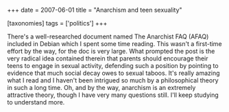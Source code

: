 +++
date = 2007-06-01
title = "Anarchism and teen sexuality"

[taxonomies]
tags = ['politics']
+++

There's a well-researched document named The Anarchist FAQ (AFAQ)
included in Debian which I spent some time reading. This wasn't a
first-time effort by the way, for the doc is very large. What prompted
the post is the very radical idea contained therein that parents should
encourage their teens to engage in sexual activity, defending such a
position by pointing to evidence that much social decay owes to sexual
taboos. It's really amazing what I read and I haven't been intrigued
so much by a philosophical theory in such a long time. Oh, and by the
way, anarchism is an extremely attractive theory, though I have very
many questions still. I'll keep studying to understand more.
